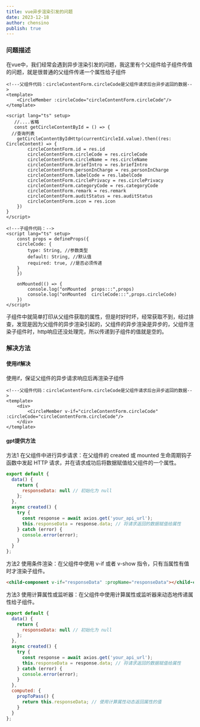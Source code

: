```yaml
---
title: vue异步渲染引发的问题
date: 2023-12-18
author: chensino
publish: true
---
```


### 问题描述

在vue中，我们经常会遇到异步渲染引发的问题，我这里有个父组件给子组件传值的问题，就是很普通的父组件传递一个属性给子组件

```vue
<!---父组件代码：circleContentForm.circleCode是父组件请求后台异步返回的数据-->
<template>
    <CircleMember :circleCode="circleContentForm.circleCode"/>
</template>

<script lang="ts" setup>
   //....省略
   const getCircleContentById = () => {
  //查询列表
    getCircleContentByIdHttp(currentCircleId.value).then((res: CircleContent) => {
        circleContentForm.id = res.id
        circleContentForm.circleCode = res.circleCode
        circleContentForm.circleName = res.circleName
        circleContentForm.briefIntro = res.briefIntro
        circleContentForm.personInCharge = res.personInCharge
        circleContentForm.labelCode = res.labelCode
        circleContentForm.circlePrivacy = res.circlePrivacy
        circleContentForm.categoryCode = res.categoryCode
        circleContentForm.remark = res.remark
        circleContentForm.auditStatus = res.auditStatus
        circleContentForm.icon = res.icon
    })
}
</script>
```

```vue
<!---子组件代码：-->
<script lang="ts" setup>
    const props = defineProps({
    circleCode: {
        type: String, //参数类型
        default: String, //默认值
        required: true, //是否必须传递
    }
    })

    onMounted(() => {
        console.log("onMounted  props:::",props)
        console.log("onMounted  circleCode:::",props.circleCode)
    })
</script>
```

子组件中就简单打印从父组件获取的属性，但是时好时坏，经常获取不到，经过排查，发现是因为父组件的异步渲染引起的，父组件的异步渲染是异步的，父组件渲染子组件时，http响应还没处理完，所以传递到子组件的值就是空的。

### 解决方法

#### 使用if解决

使用if，保证父组件的异步请求响应后再渲染子组件
```vue
<!---父组件代码：circleContentForm.circleCode是父组件请求后台异步返回的数据-->
<template>
    <div>
        <CircleMember v-if="circleContentForm.circleCode" :circleCode="circleContentForm.circleCode"/>
    </div>
</template>

```

#### gpt提供方法

方法1
在父组件中进行异步请求：在父组件的 created 或 mounted 生命周期钩子函数中发起 HTTP 请求，并在请求成功后将数据赋值给父组件的一个属性。

```javascript
export default {
  data() {
    return {
      responseData: null // 初始化为 null
    };
  },
  async created() {
    try {
      const response = await axios.get('your_api_url');
      this.responseData = response.data; // 将请求返回的数据赋值给属性
    } catch (error) {
      console.error(error);
    }
  }
};
```

方法2
使用条件渲染：在父组件中使用 v-if 或者 v-show 指令，只有当属性有值时才渲染子组件。

```html
<child-component v-if="responseData" :propName="responseData"></child-component>
```

方法3
使用计算属性或监听器：在父组件中使用计算属性或监听器来动态地传递属性给子组件。

```javascript
export default {
  data() {
    return {
      responseData: null // 初始化为 null
    };
  },
  async created() {
    try {
      const response = await axios.get('your_api_url');
      this.responseData = response.data; // 将请求返回的数据赋值给属性
    } catch (error) {
      console.error(error);
    }
  },
  computed: {
    propToPass() {
      return this.responseData; // 使用计算属性动态返回属性的值
    }
  }
};
```
